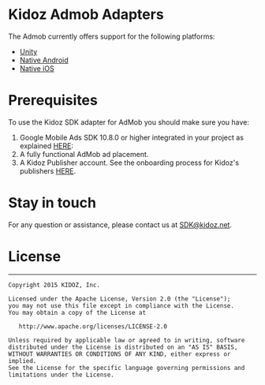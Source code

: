 # Kidoz Admob Adapters

The Admob currently offers support for the following platforms:

+ [Unity](https://github.com/Kidoz-SDK/kidoz-mobile-sdk/tree/main/KidozAdmobAdapter/Unity)
+ [Native Android](https://github.com/Kidoz-SDK/kidoz-mobile-sdk/tree/main/KidozAdmobAdapter/Android)
+ [Native iOS](https://github.com/Kidoz-SDK/kidoz-mobile-sdk/tree/main/KidozAdmobAdapter/iOS)

# Prerequisites
To use the Kidoz SDK adapter for AdMob you should make sure you have:
1. Google Mobile Ads SDK 10.8.0 or higher integrated in your project as explained [HERE](https://developers.google.com/admob/ios/quick-start):
2. A fully functional AdMob ad placement.
3. A Kidoz Publisher account. See the onboarding process for Kidoz's publishers [HERE](http://accounts.kidoz.net/publishers/register?utm_source=&utm_content=&utm_campaign=&utm_medium=).


# Stay in touch 
For any question or assistance, please contact us at SDK@kidoz.net.
</br>

# License
--------

    Copyright 2015 KIDOZ, Inc.

    Licensed under the Apache License, Version 2.0 (the "License");
    you may not use this file except in compliance with the License.
    You may obtain a copy of the License at

       http://www.apache.org/licenses/LICENSE-2.0

    Unless required by applicable law or agreed to in writing, software
    distributed under the License is distributed on an "AS IS" BASIS,
    WITHOUT WARRANTIES OR CONDITIONS OF ANY KIND, either express or implied.
    See the License for the specific language governing permissions and
    limitations under the License.
